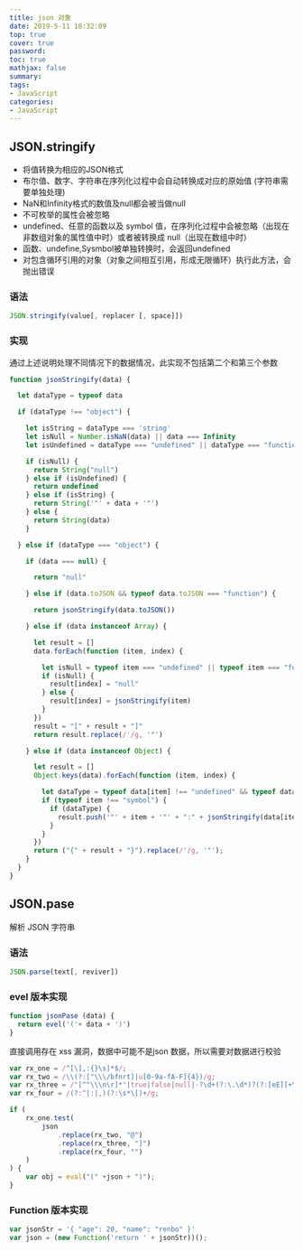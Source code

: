 ```yaml
---
title: json 对象
date: 2019-5-11 18:32:09
top: true
cover: true
password:
toc: true
mathjax: false
summary: 
tags:
- JavaScript
categories:
- JavaScript
---
```


## JSON.stringify

- 将值转换为相应的JSON格式
- 布尔值、数字、字符串在序列化过程中会自动转换成对应的原始值 (字符串需要单独处理)
- NaN和Infinity格式的数值及null都会被当做null
- 不可枚举的属性会被忽略
- undefined、任意的函数以及 symbol 值，在序列化过程中会被忽略（出现在非数组对象的属性值中时）或者被转换成 null（出现在数组中时）
- 函数、undefine,Sysmbol被单独转换时，会返回undefined
- 对包含循环引用的对象（对象之间相互引用，形成无限循环）执行此方法，会抛出错误


### 语法

```js
JSON.stringify(value[, replacer [, space]])
```

### 实现

通过上述说明处理不同情况下的数据情况，此实现不包括第二个和第三个参数

```js
function jsonStringify(data) {

  let dataType = typeof data

  if (dataType !== "object") {

    let isString = dataType === 'string'
    let isNull = Number.isNaN(data) || data === Infinity
    let isUndefined = dataType === "undefined" || dataType === "function" || dataType === "symbol"

    if (isNull) {
      return String("null")
    } else if (isUndefined) {
      return undefined
    } else if (isString) {
      return String('"' + data + '"')
    } else {
      return String(data)
    }

  } else if (dataType === "object") {

    if (data === null) {

      return "null"

    } else if (data.toJSON && typeof data.toJSON === "function") {

      return jsonStringify(data.toJSON())

    } else if (data instanceof Array) {

      let result = []
      data.forEach(function (item, index) {

        let isNull = typeof item === "undefined" || typeof item === "function" || typeof item === "symbol"
        if (isNull) {
          result[index] = "null"
        } else {
          result[index] = jsonStringify(item)
        }
      })
      result = "[" + result + "]"
      return result.replace(/'/g, '"')

    } else if (data instanceof Object) {

      let result = []
      Object.keys(data).forEach(function (item, index) {

        let dataType = typeof data[item] !== "undefined" && typeof data[item] !== "function" && typeof data[item] !== "symbol"
        if (typeof item !== "symbol") {
          if (dataType) {
            result.push('"' + item + '"' + ":" + jsonStringify(data[item]))
          }
        }
      })
      return ("{" + result + "}").replace(/'/g, '"');
    }
  }
}
```


## JSON.pase

解析 JSON 字符串

### 语法
```js
JSON.parse(text[, reviver])
```

### evel 版本实现

```js
function jsonPase (data) {
  return evel('('+ data + ')')
} 
```

直接调用存在 xss 漏洞，数据中可能不是json 数据，所以需要对数据进行校验

```js
var rx_one = /^[\],:{}\s]*$/;
var rx_two = /\\(?:["\\\/bfnrt]|u[0-9a-fA-F]{4})/g;
var rx_three = /"[^"\\\n\r]*"|true|false|null|-?\d+(?:\.\d*)?(?:[eE][+\-]?\d+)?/g;
var rx_four = /(?:^|:|,)(?:\s*\[)+/g;

if (
    rx_one.test(
        json
            .replace(rx_two, "@")
            .replace(rx_three, "]")
            .replace(rx_four, "")
    )
) {
    var obj = eval("(" +json + ")");
}
```

### Function 版本实现
```js
var jsonStr = '{ "age": 20, "name": "renbo" }'
var json = (new Function('return ' + jsonStr))();
```




